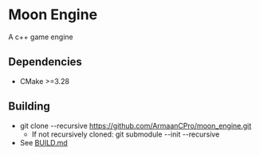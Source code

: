 # Moon Engine

A c++ game engine

## Dependencies
- CMake >=3.28

## Building

- git clone --recursive https://github.com/ArmaanCPro/moon_engine.git
    - If not recursively cloned: git submodule --init --recursive
- See [BUILD.md](/BUILD.md)
